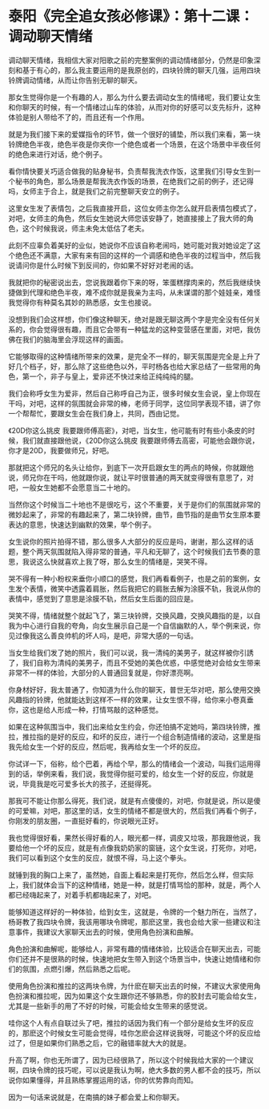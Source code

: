 # 泰阳《完全追女孩必修课》：第十二课：调动聊天情绪

调动聊天情绪，我相信大家对阳歌之前的完整案例的调动情绪部分，仍然是印象深刻和基于有心的，那么我主要运用的是我原创的，四块铃牌的聊天几强，运用四块铃牌调动情绪，从而让你告别无聊的聊天。

那女生觉得你是一个有趣的人，那么为什么要去调动女生的情绪呢，我们要让女生和你聊天的时候，有一个情绪过山车的体验，从而对你的好感可以支先标升，这种体验是别人带给不了的，而且还有一个作用。

就是为我们接下来的爱媒指令的环节，做一个很好的铺垫，所以我们来看，第一块铃牌绝色半夜，绝色半夜是你夹你一个绝色或者一个场景，在这个场景中半夜任何的绝色来进行对话，绝个例子。

看你情快要关巧适合做我的贴身秘书，负责帮我洗衣作饭，这里我们引导女生到一个秘书的角色，那么场景是帮我洗衣作饭的场景，在绝我们之前的例子，还记得吗，女师主于合上，就是我们之前完整聊天安立的例子。

这里女生发了表情包，之后我直接开启，这位女师主你怎么就开启表情包模式了，对吧，女师主的角色，然后女生她说大师您该安静了，她直接接上了我大师的角色，这个时候我说，师主未免太低估了老夫。

此刻不应辜负着美好的业似，她说你不应该自称老闹吗，她可能对我对她设定了这个绝色还不满意，大家有来有回的这样的一个调感和绝色半夜的过程当中，然后我说请问你是什么时候下到反间的，你如果不好好对老闹的话。

我就把你的秘密说出去，您说我跟着你下来的呀，笨蛋糕撑肉来的，然后我继续快捷做到代理和绝色半夜，难不成你就是我亲为主吗，从未谋谓的那个娃娃亲，难怪我觉得你有种莫名其妙的熟悉感，女生也接说。

没想到我们会这样想，你们像这种聊天，绝对是跟无聊这两个字是完全没有任何关系的，你会觉得很有趣，而且它会带有一种猛龙的这种变营感在里面，对吧，我仿佛在我们的脑海里会浮现这样的画面。

它能够取得的这种情绪所带来的效果，是完全不一样的，聊天氛围是完全是上升了好几个档子，好，那么除了这些绝色以外，平时杨各也给大家总结了一些常用的角色，第一个，非子与皇上，爱非还不快过来给正纯纯纯的腿。

我们会称呼女生为爱非，然后自己称呼自己为正，很多时候女生会说，皇上你现在干吗，对吧，这样的氛围就会非常的棒，老师于同学，这位同学表现不错，讲了你一个帮帮忙，要跟女生会在我们身上，共同，西由记觉。

《20D你这么挑皮 我要跟师傅高密》，对吧，当女生，他可能有时有些小条皮的时候，我们就直接跟他说，《20D你这么挑皮 我要跟师傅去高密，可能他会跟你说，你才是20D，我要做师兄，好吧。

那就把这个师兄的名头让给你，到底下一次开启跟女生的两点的時候，你就跟他说，师兄你在干吗，他就跟你说，就让平时很普通的两天就变得很有意思了，对吧，一般女生她都不会愿意当二十地的。

当然你这个时候当二十地也不是很吃亏，这个不重要，关于是你们的氛围就非常的微妙起来了，非常的有趣起来了，第二块铃牌，曲节，曲节指的是曲节女生原本要表达的意思，快速达到幽默的效果，举个例子。

女生说你的照片拍得不错，那么很多人大部分的反应是吗，谢谢，那么这样的话题，整个两天氛围就陷入得非常的普通，平凡和无聊了，这个时候我们去节奏的意思，我说这么快就喜欢上我了呀，那么女生的情绪是，哭笑不得。

哭不得有一种小粉权来垂你小顺口的感觉，我们再看看例子，也是之前的案例，女生发个表情，微笑中透露着肩胀，然后我把它的肩胀去解为涂膜不轨，我说从你的表情中，感觉到了意思是涂膜不轨，然后女生后面的回应是。

哭笑不得，情绪就整个就起飞了，第三块铃牌，交换风趣，交换风趣指的是，以自我为中心进行自我的夸角，向女生展示自己是一个自信幽默的人，举个例来说，你见过像我这么善良帅机的坏人吗，是吧，非常大感的一句话。

当女生给我们发了她的照片，我们可以说，我一清纯的美男子，就这样被你引誘了，我们自称为清纯的美男子，而且不受她的美色优惑，中感觉绝对会给女生带来非常不一样的体验，大部分的人普通回复就是，你好漂亮啊。

你身材好好，我太普通了，你知道为什么你的聊天，普世无华对吧，那么使用交换风趣指的铃牌，他就能达到这样不一样的效果，让女生恨不得，给你来小卷真垂你，这也是给人形成一种，打情骂敲的这种感觉。

如果在这种氛围当中，我们出来给女生约会，你还怕搞不定她吗，第四块铃牌，推拉，推拉指的是好的反应，和坏的反应，进行一个组合制造情绪的波动，这里是指我先给女生一个好的反应，然后呢，我再给女生一个坏的反应。

你试详一下，俗称，给个巴着，再给个早，那么的情绪会一个波动，叫我们运用得到的话，举例来看，我们说，我觉得你挺可爱的，给女生一个好的反应，你就是说，毕竟我是吃可爱多长大的孩子，还挺得死。

那我可不能让你那么得死，我们说，就是有点傻傻的，对吧，你就是说，所以是傻的可爱嘛，对吧，那这里的话，女生的情绪不都是很大的，然后我们再看个例子，你刚发的朋友圈，一直挺好看的，你说眼光正好。

我也觉得很好看，果然长得好看的人，眼光都一样，调皮又垃圾，那我跟他说，我要给他一个坏的反应，就是有点像我奶奶家的窗链，这个女生说，打死你，对吧，我们可以看到这个女生的反应，就恨不得，马上这个拳头。

就锤到我的胸口上来了，虽然她，自面上看起来是打死你，然后怎么样，但实际上，我们就体会当下的这种情绪，她是一种，就是打情骂恰的那种，就是，两个人都已经嗨起来了，对着手机都嗨起来了，对吧。

能够知道这样好的一种体验，给到女生，这就是，令牌的一个魅力所在，当然了，杨哥教了我四块令牌，我该用哪块令牌呢，那麽这里，我也会给大家一些建议和注意事件，我建议大家聊天出去的时候，使用角色扮演和曲解。

角色扮演和曲解呢，能够给人，非常有趣的情绪体验，比较适合在聊天出去，可能你们还并不是很熟的时候，快速地把女生带入到这个场景当中，快速让她情绪和你们的氛围，点燃引爆，然后熟悉之后呢。

使用角色扮演和推拉的这两块令牌，为什麽在聊天出去的时候，不建议大家使用角色扮演和推拉呢，因为如果这个女生跟你还不够熟悉，你的胶封去可能会给女生，尤其是一些新手的用了不好的时候，可能会给女生带来的感觉说。

哇你这个人有点自联过头了吧，推拉的话因为我们有一个部分是给女生坏的反应的，那麽这个时候女生可能会觉得，哇你怎麽会这样说我呀，可能这个坏的反应给过了，但是如果你们熟悉之后，它的融错率就大大的就是。

升高了啊，你也无所谓了，因为已经很熟了，所以这个时候我给大家的一个建议啊，四块令牌的技巧呢，可以说是我认为啊，绝大多数的男人都不会的技巧，所以说你如果懂得，并且熟练掌握运用的话，你的优势靠向而知。

因为一句话来说就是，在南搞的妹子都会爱上和你聊天。